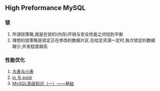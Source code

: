 ## High Preformance MySQL

### 锁
1. 所谓锁策略,就是在锁的(内存)开销与安全性能之间找到平衡
2. 理想的锁策略是锁定正在修改的数据片区,在给定资源一定时,每次锁定的数据越少,并发程度越高







### 性能优化
1. [大表与小表](https://www.cnblogs.com/developer_chan/p/9247185.html)
2. [in 与 exist](https://blog.csdn.net/ldl22847/article/details/7800572)
3. [MySQL高级知识（一）——基础](https://www.cnblogs.com/developer_chan/p/9205401.html)